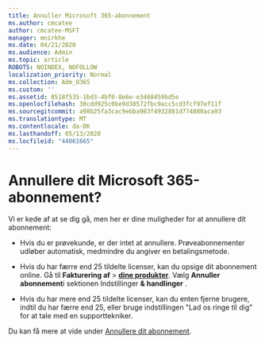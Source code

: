 ```yaml
---
title: Annuller Microsoft 365-abonnement
ms.author: cmcatee
author: cmcatee-MSFT
manager: mnirkhe
ms.date: 04/21/2020
ms.audience: Admin
ms.topic: article
ROBOTS: NOINDEX, NOFOLLOW
localization_priority: Normal
ms.collection: Adm_O365
ms.custom: ''
ms.assetid: 8518f535-1bd3-4bf0-8e6e-e3468459bd5e
ms.openlocfilehash: 30cdd925c0be9d38572fbc9acc5cd3fcf97ef11f
ms.sourcegitcommit: a98b25fa3cac9ebba983f4932881d774880aca93
ms.translationtype: MT
ms.contentlocale: da-DK
ms.lasthandoff: 05/13/2020
ms.locfileid: "44061665"
---
```

# <a name="cancelling-your-microsoft-365-subscription"></a>Annullere dit Microsoft 365-abonnement?

Vi er kede af at se dig gå, men her er dine muligheder for at annullere dit abonnement:
  
- Hvis du er prøvekunde, er der intet at annullere. Prøveabonnementer udløber automatisk, medmindre du angiver en betalingsmetode.

- Hvis du har færre end 25 tildelte licenser, kan du opsige dit abonnement online. Gå til **Fakturering af** \> **[dine produkter](https://go.microsoft.com/fwlink/p/?linkid=842054)**. Vælg **Annuller abonnement**i sektionen Indstillinger **& handlinger** .

- Hvis du har mere end 25 tildelte licenser, kan du enten fjerne brugere, indtil du har færre end 25, eller bruge indstillingen "Lad os ringe til dig" for at tale med en supporttekniker.

Du kan få mere at vide under [Annullere dit abonnement](https://docs.microsoft.com/office365/admin/subscriptions-and-billing/cancel-your-subscription).